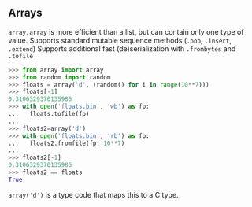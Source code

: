 ## Arrays
`array.array` is more efficient than a list, but can contain only one type of value.
Supports standard mutable sequence methods (`.pop`, `.insert`, `.extend`)
Supports additional fast (de)serialization with `.frombytes` and `.tofile`

```python
>>> from array import array
>>> from random import random
>>> floats = array('d', (random() for i in range(10**7)))
>>> floats[-1]
0.3106329370135986
>>> with open('floats.bin', 'wb') as fp:
...   floats.tofile(fp)
...
>>> floats2=array('d')
>>> with open('floats.bin', 'rb') as fp:
...   floats2.fromfile(fp, 10**7)
...
>>> floats2[-1]
0.3106329370135986
>>> floats2 == floats
True
```
`array('d')` is a type code that maps this to a C type.
